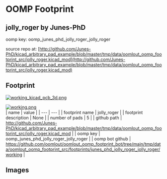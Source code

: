 # OOMP Footprint  
## jolly_roger  by Junes-PhD  
  
oomp key: oomp_junes_phd_jolly_roger_jolly_roger  
  
source repo at: [http://github.com/Junes-PhD/kicad_arbitrary_pad_example/blob/master/tmp/data/oomlout_oomp_footprint_src/jolly_roger.kicad_mod](http://github.com/Junes-PhD/kicad_arbitrary_pad_example/blob/master/tmp/data/oomlout_oomp_footprint_src/jolly_roger.kicad_mod)  
## Footprint  
  
[![working_kicad_pcb_3d.png](working_kicad_pcb_3d_600.png)](working_kicad_pcb_3d.png)  
  
[![working.png](working_600.png)](working.png)  
| name | value | 
| --- | --- | 
| footprint name | jolly_roger | 
| footprint description | None | 
| number of pads | 5 | 
| github path | http://github.com/Junes-PhD/kicad_arbitrary_pad_example/blob/master/tmp/data/oomlout_oomp_footprint_src/jolly_roger.kicad_mod | 
| oomp key | oomp_junes_phd_jolly_roger_jolly_roger | 
| oomp bot github | https://github.com/oomlout/oomlout_oomp_footprint_bot/tree/main/tmp/data/oomlout_oomp_footprint_src/footprints/junes_phd_jolly_roger_jolly_roger/working | 
## Images  
